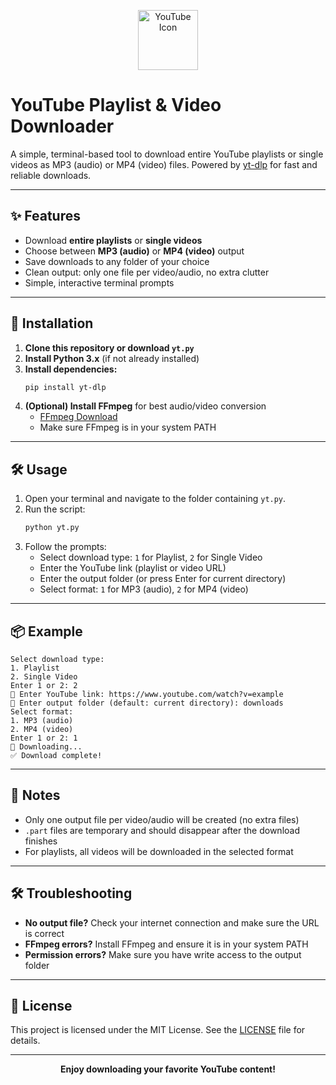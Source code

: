 <!-- Banner Icon -->
<p align="center">
  <img src="https://img.icons8.com/color/96/000000/youtube-play.png" alt="YouTube Icon" width="96" height="96"/>
</p>

# YouTube Playlist & Video Downloader

A simple, terminal-based tool to download entire YouTube playlists or single videos as MP3 (audio) or MP4 (video) files. Powered by [yt-dlp](https://github.com/yt-dlp/yt-dlp) for fast and reliable downloads.

---

## ✨ Features
- Download **entire playlists** or **single videos**
- Choose between **MP3 (audio)** or **MP4 (video)** output
- Save downloads to any folder of your choice
- Clean output: only one file per video/audio, no extra clutter
- Simple, interactive terminal prompts

---

## 🚀 Installation

1. **Clone this repository or download `yt.py`**
2. **Install Python 3.x** (if not already installed)
3. **Install dependencies:**
   ```sh
   pip install yt-dlp
   ```
4. **(Optional) Install FFmpeg** for best audio/video conversion
   - [FFmpeg Download](https://ffmpeg.org/download.html)
   - Make sure FFmpeg is in your system PATH

---

## 🛠️ Usage

1. Open your terminal and navigate to the folder containing `yt.py`.
2. Run the script:
   ```sh
   python yt.py
   ```
3. Follow the prompts:
   - Select download type: `1` for Playlist, `2` for Single Video
   - Enter the YouTube link (playlist or video URL)
   - Enter the output folder (or press Enter for current directory)
   - Select format: `1` for MP3 (audio), `2` for MP4 (video)

---

## 📦 Example
```
Select download type:
1. Playlist
2. Single Video
Enter 1 or 2: 2
🔗 Enter YouTube link: https://www.youtube.com/watch?v=example
📁 Enter output folder (default: current directory): downloads
Select format:
1. MP3 (audio)
2. MP4 (video)
Enter 1 or 2: 1
🔽 Downloading...
✅ Download complete!
```

---

## 📝 Notes
- Only one output file per video/audio will be created (no extra files)
- `.part` files are temporary and should disappear after the download finishes
- For playlists, all videos will be downloaded in the selected format

---

## 🛠️ Troubleshooting
- **No output file?** Check your internet connection and make sure the URL is correct
- **FFmpeg errors?** Install FFmpeg and ensure it is in your system PATH
- **Permission errors?** Make sure you have write access to the output folder

---

## 📄 License
This project is licensed under the MIT License. See the [LICENSE](LICENSE) file for details.

---

<p align="center">
  <b>Enjoy downloading your favorite YouTube content!</b>
</p> 
